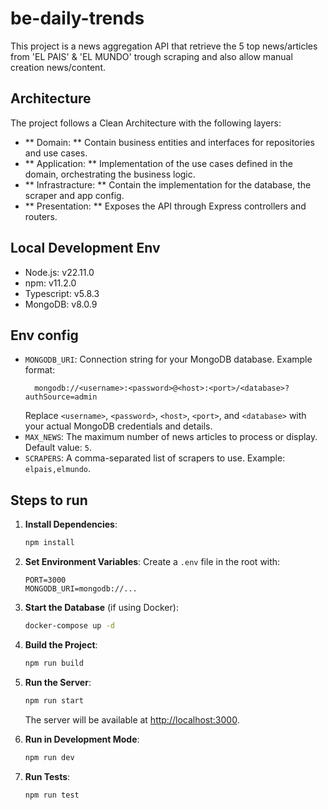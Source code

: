 # be-daily-trends

This project is a news aggregation API that retrieve the 5 top news/articles 
from 'EL PAIS' & 'EL MUNDO' trough scraping and also allow manual creation news/content. 

## Architecture 

The project follows a Clean Architecture with the following layers: 

- ** Domain: ** Contain business entities and interfaces for repositories and use cases. 
- ** Application: ** Implementation of the use cases defined in the domain, orchestrating the business logic. 
- ** Infrastracture: ** Contain the implementation for the database, the scraper and app config.
- ** Presentation: ** Exposes the API through Express controllers and routers.

## Local Development Env

- Node.js: v22.11.0
- npm: v11.2.0
- Typescript: v5.8.3
- MongoDB: v8.0.9

## Env config 

- `MONGODB_URI`: Connection string for your MongoDB database. Example format:
  ```
    mongodb://<username>:<password>@<host>:<port>/<database>?authSource=admin
  ```
  Replace `<username>`, `<password>`, `<host>`, `<port>`, and `<database>` with your actual MongoDB credentials and details.
- `MAX_NEWS`: The maximum number of news articles to process or display. Default value: `5`.
- `SCRAPERS`: A comma-separated list of scrapers to use. Example: `elpais,elmundo`.

## Steps to run

1. **Install Dependencies**:
   ```bash
   npm install
   ```

2. **Set Environment Variables**:
   Create a `.env` file in the root with:
   ```env
   PORT=3000
   MONGODB_URI=mongodb://...
   ```

3. **Start the Database** (if using Docker):
   ```bash
   docker-compose up -d
   ```

4. **Build the Project**:
   ```bash
   npm run build
   ```

5. **Run the Server**:
   ```bash
   npm run start
   ```

   The server will be available at [http://localhost:3000](http://localhost:3000).

6. **Run in Development Mode**:
   ```bash
   npm run dev
   ```

7. **Run Tests**:
   ```bash
   npm run test
   ```
